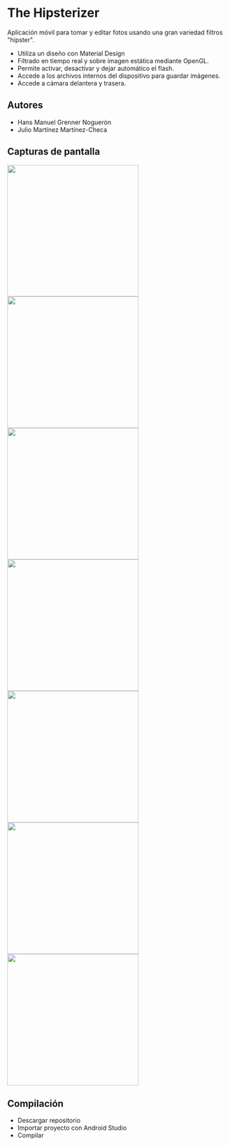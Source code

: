 # The Hipsterizer

Aplicación móvil para tomar y editar fotos usando una gran variedad filtros "hipster".

* Utiliza un diseño con Material Design
* Filtrado en tiempo real y sobre imagen estática mediante OpenGL.
* Permite activar, desactivar y dejar automático el flash.
* Accede a los archivos internos del dispositivo para guardar imágenes.
* Accede a cámara delantera y trasera.

## Autores
* Hans Manuel Grenner Noguerón
* Julio Martínez Martínez-Checa

## Capturas de pantalla

<img src="http://i.imgur.com/bR3iLbZ.jpg" width="300px"/>
<img src="http://i.imgur.com/2x5SBVW.jpg" width="300px"/>
<img src="http://i.imgur.com/WVQ3LA5.jpg" width="300px"/>
<img src="http://i.imgur.com/J58dKvg.jpg" width="300px"/>
<img src="http://i.imgur.com/tDHBlAg.jpg" width="300px"/>
<img src="http://i.imgur.com/vxJGz4U.png" width="300px"/>
<img src="http://i.imgur.com/SLUJmax.jpg" width="300px"/>


## Compilación

* Descargar repositorio
* Importar proyecto con Android Studio
* Compilar

